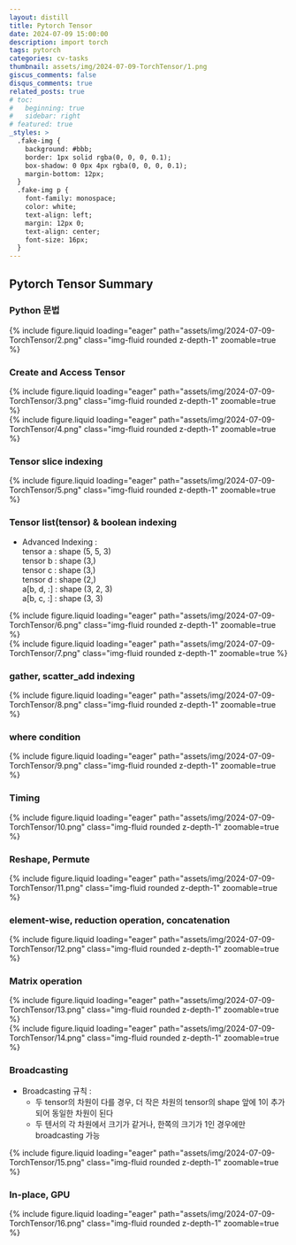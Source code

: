 ```yaml
---
layout: distill
title: Pytorch Tensor
date: 2024-07-09 15:00:00
description: import torch
tags: pytorch
categories: cv-tasks
thumbnail: assets/img/2024-07-09-TorchTensor/1.png
giscus_comments: false
disqus_comments: true
related_posts: true
# toc:
#   beginning: true
#   sidebar: right
# featured: true
_styles: >
  .fake-img {
    background: #bbb;
    border: 1px solid rgba(0, 0, 0, 0.1);
    box-shadow: 0 0px 4px rgba(0, 0, 0, 0.1);
    margin-bottom: 12px;
  }
  .fake-img p {
    font-family: monospace;
    color: white;
    text-align: left;
    margin: 12px 0;
    text-align: center;
    font-size: 16px;
  }
---
```


## Pytorch Tensor Summary

### Python 문법

<div class="row mt-3">
    <div class="col-sm mt-3 mt-md-0">
        {% include figure.liquid loading="eager" path="assets/img/2024-07-09-TorchTensor/2.png" class="img-fluid rounded z-depth-1" zoomable=true %}
    </div>
</div>

### Create and Access Tensor

<div class="row mt-3">
    <div class="col-sm mt-3 mt-md-0">
        {% include figure.liquid loading="eager" path="assets/img/2024-07-09-TorchTensor/3.png" class="img-fluid rounded z-depth-1" zoomable=true %}
    </div>
</div>
<div class="row mt-3">
    <div class="col-sm mt-3 mt-md-0">
        {% include figure.liquid loading="eager" path="assets/img/2024-07-09-TorchTensor/4.png" class="img-fluid rounded z-depth-1" zoomable=true %}
    </div>
</div>

### Tensor slice indexing

<div class="row mt-3">
    <div class="col-sm mt-3 mt-md-0">
        {% include figure.liquid loading="eager" path="assets/img/2024-07-09-TorchTensor/5.png" class="img-fluid rounded z-depth-1" zoomable=true %}
    </div>
</div>

### Tensor list(tensor) & boolean indexing

- Advanced Indexing :  
tensor a : shape (5, 5, 3)  
tensor b : shape (3,)  
tensor c : shape (3,)  
tensor d : shape (2,)  
a[b, d, :] : shape (3, 2, 3)  
a[b, c, :] : shape (3, 3)

<div class="row mt-3">
    <div class="col-sm mt-3 mt-md-0">
        {% include figure.liquid loading="eager" path="assets/img/2024-07-09-TorchTensor/6.png" class="img-fluid rounded z-depth-1" zoomable=true %}
    </div>
</div>
<div class="row mt-3">
    <div class="col-sm mt-3 mt-md-0">
        {% include figure.liquid loading="eager" path="assets/img/2024-07-09-TorchTensor/7.png" class="img-fluid rounded z-depth-1" zoomable=true %}
    </div>
</div>

### gather, scatter_add indexing

<div class="row mt-3">
    <div class="col-sm mt-3 mt-md-0">
        {% include figure.liquid loading="eager" path="assets/img/2024-07-09-TorchTensor/8.png" class="img-fluid rounded z-depth-1" zoomable=true %}
    </div>
</div>

### where condition

<div class="row mt-3">
    <div class="col-sm mt-3 mt-md-0">
        {% include figure.liquid loading="eager" path="assets/img/2024-07-09-TorchTensor/9.png" class="img-fluid rounded z-depth-1" zoomable=true %}
    </div>
</div>

### Timing

<div class="row mt-3">
    <div class="col-sm mt-3 mt-md-0">
        {% include figure.liquid loading="eager" path="assets/img/2024-07-09-TorchTensor/10.png" class="img-fluid rounded z-depth-1" zoomable=true %}
    </div>
</div>

### Reshape, Permute

<div class="row mt-3">
    <div class="col-sm mt-3 mt-md-0">
        {% include figure.liquid loading="eager" path="assets/img/2024-07-09-TorchTensor/11.png" class="img-fluid rounded z-depth-1" zoomable=true %}
    </div>
</div>

### element-wise, reduction operation, concatenation

<div class="row mt-3">
    <div class="col-sm mt-3 mt-md-0">
        {% include figure.liquid loading="eager" path="assets/img/2024-07-09-TorchTensor/12.png" class="img-fluid rounded z-depth-1" zoomable=true %}
    </div>
</div>

### Matrix operation

<div class="row mt-3">
    <div class="col-sm mt-3 mt-md-0">
        {% include figure.liquid loading="eager" path="assets/img/2024-07-09-TorchTensor/13.png" class="img-fluid rounded z-depth-1" zoomable=true %}
    </div>
</div>
<div class="row mt-3">
    <div class="col-sm mt-3 mt-md-0">
        {% include figure.liquid loading="eager" path="assets/img/2024-07-09-TorchTensor/14.png" class="img-fluid rounded z-depth-1" zoomable=true %}
    </div>
</div>

### Broadcasting

- Broadcasting 규칙 :  
  - 두 tensor의 차원이 다를 경우, 더 작은 차원의 tensor의 shape 앞에 1이 추가되어 동일한 차원이 된다
  - 두 텐서의 각 차원에서 크기가 같거나, 한쪽의 크기가 1인 경우에만 broadcasting 가능

<div class="row mt-3">
    <div class="col-sm mt-3 mt-md-0">
        {% include figure.liquid loading="eager" path="assets/img/2024-07-09-TorchTensor/15.png" class="img-fluid rounded z-depth-1" zoomable=true %}
    </div>
</div>

### In-place, GPU

<div class="row mt-3">
    <div class="col-sm mt-3 mt-md-0">
        {% include figure.liquid loading="eager" path="assets/img/2024-07-09-TorchTensor/16.png" class="img-fluid rounded z-depth-1" zoomable=true %}
    </div>
</div>

